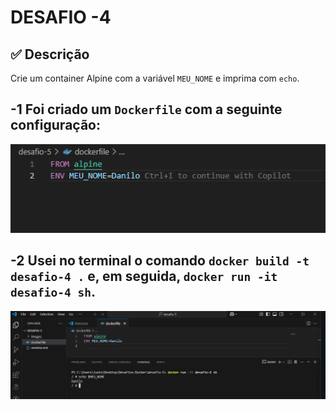 # DESAFIO -4  
## ✅ Descrição  
Crie um container Alpine com a variável `MEU_NOME` e imprima com `echo`.

## -1 Foi criado um `Dockerfile` com a seguinte configuração:  
![alt text](images/image.png)

## -2 Usei no terminal o comando `docker build -t desafio-4 .` e, em seguida, `docker run -it desafio-4 sh`.  
![alt text](images/image2.png)
